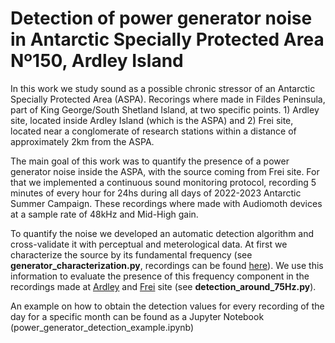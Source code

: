 # Detection of power generator noise in Antarctic Specially Protected Area Nº150, Ardley Island 

In this work we study sound as a possible chronic stressor of an Antarctic Specially Protected Area (ASPA). Recorings where made in Fildes Peninsula, part of King George/South Shetland Island, at two specific points. 1) Ardley site, located inside Ardley Island (which is the ASPA)
and 2) Frei site, located near a conglomerate of research stations within a distance of approximately 2km from the ASPA. 

The main goal of this work was to quantify the presence of a power generator noise inside the ASPA, with the source coming from Frei site. For that we implemented a continuous sound monitoring protocol, recording 5 minutes of every hour for 24hs during all days of 2022-2023 Antarctic Summer Campaign.
These recordings where made with Audiomoth devices at a sample rate of 48kHz and Mid-High gain. 

To quantify the noise we developed an automatic detection algorithm and cross-validate it with perceptual and meterological data. At first we characterize the source by its fundamental frequency (see **generator_characterization.py**, recordings can be found [here](https://doi.org/10.5281/zenodo.14803434)). We use
this information to evaluate the presence of this frequency component in the recordings made at [Ardley](https://doi.org/10.5281/zenodo.14780840) and [Frei](https://doi.org/10.5281/zenodo.14801757) site (see **detection_around_75Hz.py**). 


An example on how to obtain the detection values for every recording of the day for a specific month can be found as a Jupyter Notebook (power_generator_detection_example.ipynb)
